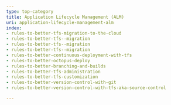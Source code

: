 ```yaml
---
type: top-category
title: Application Lifecycle Management (ALM)
uri: application-lifecycle-management-alm
index:
- rules-to-better-tfs-migration-to-the-cloud
- rules-to-better-tfs--migration
- rules-to-better-tfs--migration
- rules-to-better-tfs--migration
- rules-to-better-continuous-deployment-with-tfs
- rules-to-better-octopus-deploy
- rules-to-better-branching-and-builds
- rules-to-better-tfs-administration
- rules-to-better-tfs-customization
- rules-to-better-version-control-with-git
- rules-to-better-version-control-with-tfs-aka-source-control

---
```


